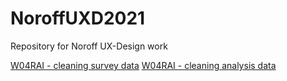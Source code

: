 # NoroffUXD2021
Repository for Noroff UX-Design work

[W04RAI - cleaning survey data](cleaningSurveyDataLoneliness.html)
[W04RAI - cleaning analysis data](cleaningSurveyDataLoneliness.html)

